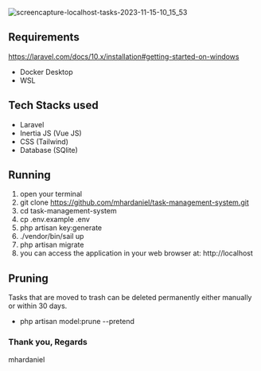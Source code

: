 ![screencapture-localhost-tasks-2023-11-15-10_15_53](https://github.com/mhardaniel/task-management-system/assets/26666891/ba91ee29-0abc-4cf3-8686-805473b13535)

## Requirements

https://laravel.com/docs/10.x/installation#getting-started-on-windows

-   Docker Desktop
-   WSL

## Tech Stacks used

-   Laravel
-   Inertia JS (Vue JS)
-   CSS (Tailwind)
-   Database (SQlite)

## Running

1. open your terminal
2. git clone https://github.com/mhardaniel/task-management-system.git
3. cd task-management-system
4. cp .env.example .env
5. php artisan key:generate
6. ./vendor/bin/sail up
7. php artisan migrate
8. you can access the application in your web browser at: http://localhost

## Pruning

Tasks that are moved to trash can be deleted permanently either manually or within 30
days.

-   php artisan model:prune --pretend

### Thank you, Regards

mhardaniel
